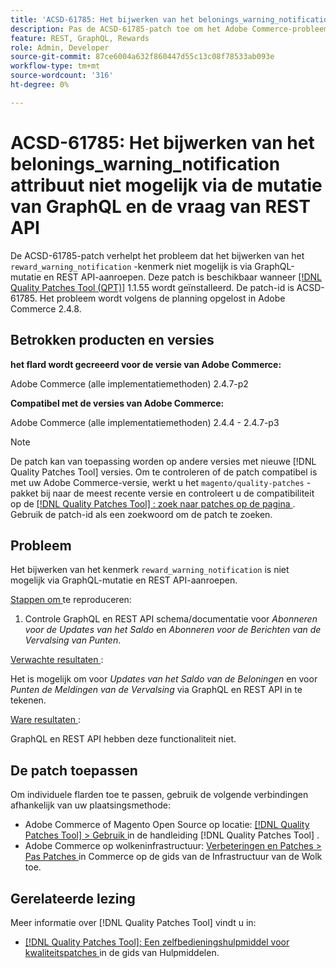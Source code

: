 ```yaml
---
title: 'ACSD-61785: Het bijwerken van het belonings_warning_notification attribuut niet mogelijk via de mutatie van GraphQL en de vraag van REST API'
description: Pas de ACSD-61785-patch toe om het Adobe Commerce-probleem op te lossen, waarbij het bijwerken van het attribuut 'beloning_warning_notification' niet mogelijk is via GraphQL-mutatie en REST API-aanroepen.
feature: REST, GraphQL, Rewards
role: Admin, Developer
source-git-commit: 87ce6004a632f860447d55c13c08f78533ab093e
workflow-type: tm+mt
source-wordcount: '316'
ht-degree: 0%

---
```


# ACSD-61785: Het bijwerken van het belonings_warning_notification attribuut niet mogelijk via de mutatie van GraphQL en de vraag van REST API

De ACSD-61785-patch verhelpt het probleem dat het bijwerken van het `reward_warning_notification` -kenmerk niet mogelijk is via GraphQL-mutatie en REST API-aanroepen. Deze patch is beschikbaar wanneer [[!DNL Quality Patches Tool (QPT)]](/help/tools/quality-patches-tool/quality-patches-tool-to-self-serve-quality-patches.md) 1.1.55 wordt geïnstalleerd. De patch-id is ACSD-61785. Het probleem wordt volgens de planning opgelost in Adobe Commerce 2.4.8.

## Betrokken producten en versies

**het flard wordt gecreeerd voor de versie van Adobe Commerce:**

Adobe Commerce (alle implementatiemethoden) 2.4.7-p2

**Compatibel met de versies van Adobe Commerce:**

Adobe Commerce (alle implementatiemethoden) 2.4.4 - 2.4.7-p3

>[!NOTE]
>
>De patch kan van toepassing worden op andere versies met nieuwe [!DNL Quality Patches Tool] versies. Om te controleren of de patch compatibel is met uw Adobe Commerce-versie, werkt u het `magento/quality-patches` -pakket bij naar de meest recente versie en controleert u de compatibiliteit op de [[!DNL Quality Patches Tool] : zoek naar patches op de pagina ](https://experienceleague.adobe.com/tools/commerce-quality-patches/index.html) . Gebruik de patch-id als een zoekwoord om de patch te zoeken.

## Probleem

Het bijwerken van het kenmerk `reward_warning_notification` is niet mogelijk via GraphQL-mutatie en REST API-aanroepen.

<u> Stappen om </u> te reproduceren:

1. Controle GraphQL en REST API schema/documentatie voor *Abonneren voor de Updates van het Saldo* en *Abonneren voor de Berichten van de Vervalsing van Punten*.

<u> Verwachte resultaten </u>:

Het is mogelijk om voor *Updates van het Saldo van de Beloningen* en voor *Punten de Meldingen van de Vervalsing* via GraphQL en REST API in te tekenen.

<u> Ware resultaten </u>:

GraphQL en REST API hebben deze functionaliteit niet.

## De patch toepassen

Om individuele flarden toe te passen, gebruik de volgende verbindingen afhankelijk van uw plaatsingsmethode:

* Adobe Commerce of Magento Open Source op locatie: [[!DNL Quality Patches Tool]  > Gebruik ](/help/tools/quality-patches-tool/usage.md) in de handleiding [!DNL Quality Patches Tool] .
* Adobe Commerce op wolkeninfrastructuur: [ Verbeteringen en Patches > Pas Patches ](https://experienceleague.adobe.com/docs/commerce-cloud-service/user-guide/develop/upgrade/apply-patches.html) in Commerce op de gids van de Infrastructuur van de Wolk toe.

## Gerelateerde lezing

Meer informatie over [!DNL Quality Patches Tool] vindt u in:

* [[!DNL Quality Patches Tool]: Een zelfbedieningshulpmiddel voor kwaliteitspatches ](/help/tools/quality-patches-tool/quality-patches-tool-to-self-serve-quality-patches.md) in de gids van Hulpmiddelen.
